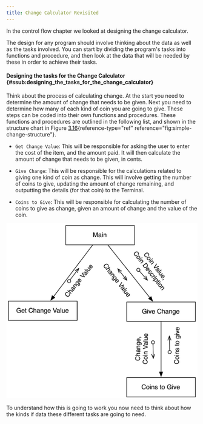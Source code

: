 ```yaml
---
title: Change Calculator Revisited
---
```


In the control flow chapter we looked at designing the change calculator. 

The design for any program should involve thinking about the data as
well as the tasks involved. You can start by dividing the program's
tasks into functions and procedure, and then look at the data that will
be needed by these in order to achieve their tasks.

#### Designing the tasks for the Change Calculator {#ssub:designing_the_tasks_for_the_change_calculator}

Think about the process of calculating change. At the start you need to
determine the amount of change that needs to be given. Next you need to
determine how many of each kind of coin you are going to give. These
steps can be coded into their own functions and procedures. These
functions and procedures are outlined in the following list, and shown
in the structure chart in
Figure [3.16](#fig:simple-change-structure){reference-type="ref"
reference="fig:simple-change-structure"}.

-   `Get Change Value`: This will be responsible for asking the user to
    enter the cost of the item, and the amount paid. It will then
    calculate the amount of change that needs to be given, in cents.

-   `Give Change`: This will be responsible for the calculations related
    to giving one kind of coin as change. This will involve getting the
    number of coins to give, updating the amount of change remaining,
    and outputting the details (for that coin) to the Terminal.

-   `Coins to Give`: This will be responsible for calculating the number
    of coins to give as change, given an amount of change and the value
    of the coin.

![Structure Chart for the Change Calculator](./images/change-calculator-structure-chart.png)

To understand how this is going to work you now need to think about how
the kinds if data these different tasks are going to need.